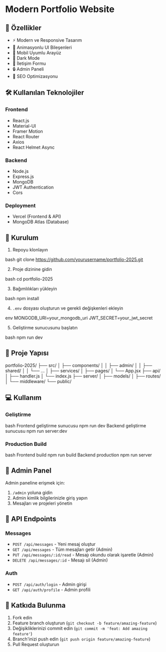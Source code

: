 # Modern Portfolio Website


## 🌟 Özellikler

- ⚡️ Modern ve Responsive Tasarım
- 🎨 Animasyonlu UI Bileşenleri
- 📱 Mobil Uyumlu Arayüz
- 🌙 Dark Mode
- 📧 İletişim Formu
- 🔒 Admin Paneli
- 🎯 SEO Optimizasyonu

## 🛠️ Kullanılan Teknolojiler

### Frontend
- React.js
- Material-UI
- Framer Motion
- React Router
- Axios
- React Helmet Async

### Backend
- Node.js
- Express.js
- MongoDB
- JWT Authentication
- Cors

### Deployment
- Vercel (Frontend & API)
- MongoDB Atlas (Database)

## 🚀 Kurulum

1. Repoyu klonlayın

bash
git clone https://github.com/yourusername/portfolio-2025.git

2. Proje dizinine gidin

bash
cd portfolio-2025

3. Bağımlılıkları yükleyin

bash
npm install

4. `.env` dosyası oluşturun ve gerekli değişkenleri ekleyin

env
MONGODB_URI=your_mongodb_uri
JWT_SECRET=your_jwt_secret

5. Geliştirme sunucusunu başlatın

bash
npm run dev

## 📁 Proje Yapısı

portfolio-2025/
├── src/
│ ├── components/
│ │ ├── admin/
│ │ ├── shared/
│ │ └── ...
│ ├── services/
│ ├── pages/
│ └── App.jsx
├── api/
│ ├── handler.js
│ └── index.js
├── server/
│ ├── models/
│ ├── routes/
│ └── middleware/
└── public/

## 💻 Kullanım

### Geliştirme

bash
Frontend geliştirme sunucusu
npm run dev
Backend geliştirme sunucusu
npm run server:dev

### Production Build

bash
Frontend build
npm run build
Backend production
npm run server

## 🔑 Admin Panel

Admin paneline erişmek için:
1. `/admin` yoluna gidin
2. Admin kimlik bilgilerinizle giriş yapın
3. Mesajları ve projeleri yönetin

## 📝 API Endpoints

### Messages
- `POST /api/messages` - Yeni mesaj oluştur
- `GET /api/messages` - Tüm mesajları getir (Admin)
- `PUT /api/messages/:id/read` - Mesajı okundu olarak işaretle (Admin)
- `DELETE /api/messages/:id` - Mesajı sil (Admin)

### Auth
- `POST /api/auth/login` - Admin girişi
- `GET /api/auth/profile` - Admin profili

## 🤝 Katkıda Bulunma

1. Fork edin
2. Feature branch oluşturun (`git checkout -b feature/amazing-feature`)
3. Değişikliklerinizi commit edin (`git commit -m 'feat: Add amazing feature'`)
4. Branch'inizi push edin (`git push origin feature/amazing-feature`)
5. Pull Request oluşturun









